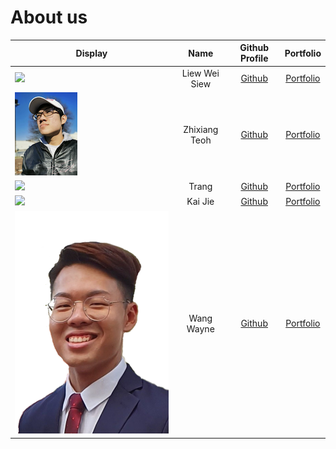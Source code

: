 # About us

Display | Name | Github Profile | Portfolio 
--------|:----:|:--------------:|:---------:
![](https://via.placeholder.com/100.png?text=Photo) | Liew Wei Siew | [Github](https://github.com/LiewWS) | [Portfolio](./team/LiewWS.md)
![](./team/zhixiangteoh.png) | Zhixiang Teoh | [Github](https://github.com/zhixiangteoh) | [Portfolio](./team/zhixiangteoh.md)
![](https://via.placeholder.com/100.png?text=Photo) | Trang | [Github](https://github.com/alwaysnacy/) | [Portfolio](./team/alwaysnacy.md)
![](https://via.placeholder.com/100.png?text=Photo) | Kai Jie | [Github](https://github.com/kaijiel24) | [Portfolio](./team/kaijiel24.md)
![](./team/wangwaynesg.png) | Wang Wayne | [Github](https://github.com/wangwaynesg/) | [Portfolio](./team/wangwaynesg.md)
